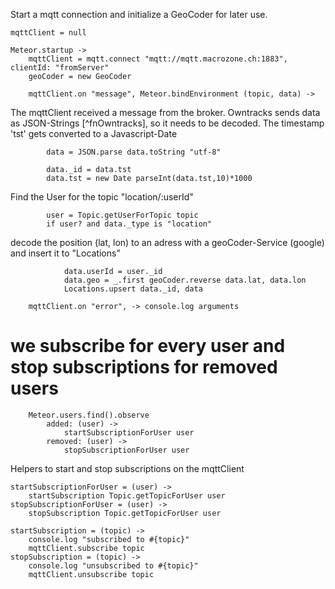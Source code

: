 	
	

Start a mqtt connection and initialize a GeoCoder for later use. 

	mqttClient = null

	Meteor.startup ->
		mqttClient = mqtt.connect "mqtt://mqtt.macrozone.ch:1883", clientId: "fromServer"
		geoCoder = new GeoCoder
		
		mqttClient.on "message", Meteor.bindEnvironment (topic, data) ->

The mqttClient received a message from the broker. Owntracks sends data as JSON-Strings [^fnOwntracks], 
so it needs to be decoded. The timestamp 'tst' gets converted to a Javascript-Date
			
			data = JSON.parse data.toString "utf-8"

			data._id = data.tst
			data.tst = new Date parseInt(data.tst,10)*1000

Find the User for the topic "location/:userId"

			user = Topic.getUserForTopic topic
			if user? and data._type is "location"

decode the position (lat, lon) to an adress with a geoCoder-Service (google) and insert it to "Locations"

				data.userId = user._id
				data.geo = _.first geoCoder.reverse data.lat, data.lon
				Locations.upsert data._id, data

		mqttClient.on "error", -> console.log arguments



# we subscribe for every user and stop subscriptions for removed users

		Meteor.users.find().observe 
			added: (user) ->
				startSubscriptionForUser user
			removed: (user) ->
				stopSubscriptionForUser user
		

Helpers to start and stop subscriptions on the mqttClient

	startSubscriptionForUser = (user) ->
		startSubscription Topic.getTopicForUser user
	stopSubscriptionForUser = (user) ->
		stopSubscription Topic.getTopicForUser user

	startSubscription = (topic) ->
		console.log "subscribed to #{topic}"
		mqttClient.subscribe topic
	stopSubscription = (topic) ->
		console.log "unsubscribed to #{topic}"
		mqttClient.unsubscribe topic
